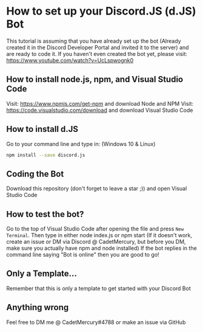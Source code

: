 # How to set up your Discord.JS (d.JS) Bot
This tutorial is assuming that you have already set up the bot (Already created it in the Discord Developer Portal and invited it to the server) and are ready to code it.
If you haven't even created the bot yet, please visit: https://www.youtube.com/watch?v=UcLspwognk0

## How to install node.js, npm, and Visual Studio Code
Visit: https://www.npmjs.com/get-npm and download Node and NPM
Visit: https://code.visualstudio.com/download and download Visual Studio Code

## How to install d.JS
Go to your command line and type in:
(Windows 10 & Linux)
```sh
npm install --save discord.js
```

## Coding the Bot
Download this repository (don't forget to leave a star ;)) and open Visual Studio Code

## How to test the bot?
Go to the top of Visual Studio Code after opening the file and press `New Terminal`. Then type in either node index.js or npm start (If it doesn't work, create an issue or DM via Discord @ CadetMercury, but before you DM, make sure you actually have npm and node installed)
If the bot replies in the command line saying "Bot is online" then you are good to go!

## Only a Template...
Remember that this is only a template to get started with your Discord Bot

## Anything wrong
Feel free to DM me @ CadetMercury#4788 or make an issue via GitHub
